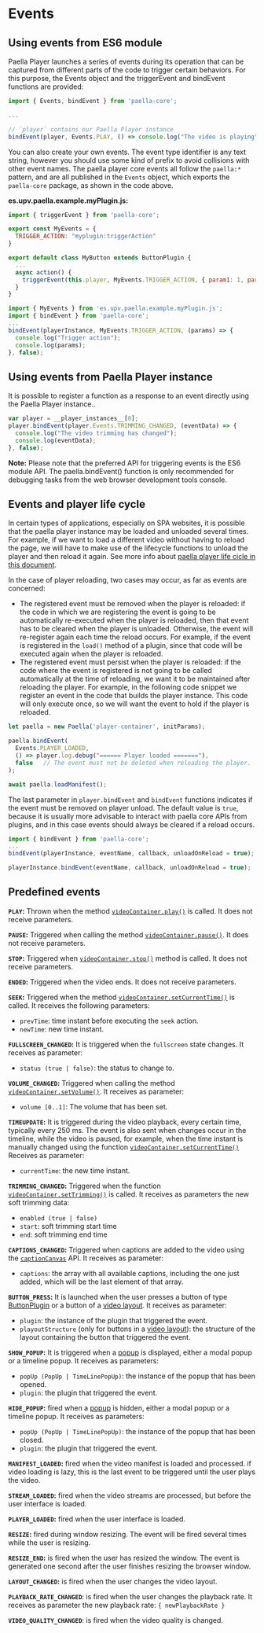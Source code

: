 # Events

## Using events from ES6 module

Paella Player launches a series of events during its operation that can be captured from different parts of the code to trigger certain behaviors. For this purpose, the Events object and the triggerEvent and bindEvent functions are provided:

```javascript
import { Events, bindEvent } from 'paella-core';

...

// `player` contains our Paella Player instance
bindEvent(player, Events.PLAY, () => console.log("The video is playing"), false);
```

You can also create your own events. The event type identifier is any text string, however you should use some kind of prefix to avoid collisions with other event names. The paella player core events all follow the `paella:*` pattern, and are all published in the `Events` object, which exports the `paella-core` package, as shown in the code above.

**es.upv.paella.example.myPlugin.js:**

```javascript
import { triggerEvent } from 'paella-core';

export const MyEvents = {
  TRIGGER_ACTION: "myplugin:triggerAction"
}

export default class MyButton extends ButtonPlugin {
  ...
  async action() {
    triggerEvent(this.player, MyEvents.TRIGGER_ACTION, { param1: 1, param2: "2" });
  }
}
```

```javascript
import { MyEvents } from 'es.upv.paella.example.myPlugin.js';
import { bindEvent } from 'paella-core';
...
bindEvent(playerInstance, MyEvents.TRIGGER_ACTION, (params) => {
  console.log("Trigger action");
  console.log(params);
}, false);
```

## Using events from Paella Player instance

It is possible to register a function as a response to an event directly using the Paella Player instance..

```javascript
var player = __player_instances__[0];
player.bindEvent(player.Events.TRIMMING_CHANGED, (eventData) => {
  console.log("The video trimming has changed");
  console.log(eventData);
}, false);
```

**Note:** Please note that the preferred API for triggering events is the ES6 module API. The paella.bindEvent() function is only recommended for debugging tasks from the web browser development tools console.


## Events and player life cycle

In certain types of applications, especially on SPA websites, it is possible that the paella player instance may be loaded and unloaded several times. For example, if we want to load a different video without having to reload the page, we will have to make use of the lifecycle functions to unload the player and then reload it again. See more info about [paella player life cicle in this document](life_cycle.md).

In the case of player reloading, two cases may occur, as far as events are concerned:

- The registered event must be removed when the player is reloaded: if the code in which we are registering the event is going to be automatically re-executed when the player is reloaded, then that event has to be cleared when the player is unloaded. Otherwise, the event will re-register again each time the reload occurs. For example, if the event is registered in the `load()` method of a plugin, since that code will be executed again when the player is reloaded.
- The registered event must persist when the player is reloaded: if the code where the event is registered is not going to be called automatically at the time of reloading, we want it to be maintained after reloading the player. For example, in the following code snippet we register an event in the code that builds the player instance. This code will only execute once, so we will want the event to hold if the player is reloaded.

```js
let paella = new Paella('player-container', initParams);

paella.bindEvent(
  Events.PLAYER_LOADED,
  () => player.log.debug("====== Player loaded ======="),
  false   // The event must not be deleted when reloading the player.
);

await paella.loadManifest();
```

The last parameter in `player.bindEvent` and `bindEvent` functions indicates if the event must be removed on player unload. The default value is `true`, because it is usually more advisable to interact with paella core APIs from plugins, and in this case events should always be cleared if a reload occurs.

```js
import { bindEvent } from 'paella-core';
...
bindEvent(playerInstance, eventName, callback, unloadOnReload = true);
```

```js
playerInstance.bindEvent(eventName, callback, unloadOnReload = true);
```

## Predefined events

**`PLAY`:** Thrown when the method [`videoContainer.play()`](video_container.md) is called. It does not receive parameters.

**`PAUSE`:** Triggered when calling the method [`videoContainer.pause()`](video_container.md). It does not receive parameters.

**`STOP`:** Triggered when [`videoContainer.stop()`](video_container.md) method is called. It does not receive parameters.

**`ENDED`:** Triggered when the video ends. It does not receive parameters.

**`SEEK`:** Triggered when the method [`videoContainer.setCurrentTime()`](video_container.md) is called. It receives the following parameters:

- `prevTime`: time instant before executing the `seek` action.
- `newTime`: new time instant.

**`FULLSCREEN_CHANGED`:** It is triggered when the `fullscreen` state changes. It receives as parameter:

- `status (true | false)`: the status to change to.

**`VOLUME_CHANGED`:** Triggered when calling the method [`videoContainer.setVolume()`](video_container.md). It receives as parameter:

- `volume [0..1]`: The volume that has been set.

**`TIMEUPDATE`:** It is triggered during the video playback, every certain time, typically every 250 ms. The event is also sent when changes occur in the timeline, while the video is paused, for example, when the time instant is manually changed using the function [`videoContainer.setCurrentTime()`](video_container.md) Receives as parameter:

- `currentTime`: the new time instant.

**`TRIMMING_CHANGED`:** Triggered when the function [`videoContainer.setTrimming()`](video_container.md) is called. It receives as parameters the new soft trimming data:

- `enabled (true | false)`
- `start`: soft trimming start time
- `end`: soft trimming end time

**`CAPTIONS_CHANGED`:** Triggered when captions are added to the video using the [`captionCanvas`](captions.md) API. It receives as parameter:

- `captions`: the array with all available captions, including the one just added, which will be the last element of that array.

**`BUTTON_PRESS`:** It is launched when the user presses a button of type [ButtonPlugin](button_plugin.md) or a button of a [video layout](video_layout.md). It receives as parameter:

- `plugin`: the instance of the plugin that triggered the event.
- `playoutStructure` (only for buttons in a [video layout](video_layout.md)): the structure of the layout containing the button that triggered the event.

**`SHOW_POPUP`:** It is triggered when a [popup](popup_button_plugin.md) is displayed, either a modal popup or a timeline popup. It receives as parameters:

- `popUp (PopUp | TimeLinePopUp)`: the instance of the popup that has been opened.
- `plugin`: the plugin that triggered the event.

**`HIDE_POPUP`:** fired when a [popup](popup_button_plugin.md) is hidden, either a modal popup or a timeline popup. It receives as parameters:

- `popUp (PopUp | TimeLinePopUp)`: the instance of the popup that has been closed.
- `plugin`: the plugin that triggered the event.

**`MANIFEST_LOADED`:** fired when the video manifest is loaded and processed. if video loading is lazy, this is the last event to be triggered until the user plays the video.

**`STREAM_LOADED`:** fired when the video streams are processed, but before the user interface is loaded.

**`PLAYER_LOADED`:** fired when the user interface is loaded.

**`RESIZE`:** fired during window resizing. The event will be fired several times while the user is resizing.

**`RESIZE_END`:** is fired when the user has resized the window. The event is generated one second after the user finishes resizing the browser window.

**`LAYOUT_CHANGED`:** is fired when the user changes the video layout.

**`PLAYBACK_RATE_CHANGED`**: is fired when the user changes the playback rate. It receives as parameter the new playback rate: `{ newPlaybackRate }`

**`VIDEO_QUALITY_CHANGED`**: is fired when the video quality is changed.
 